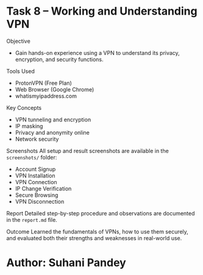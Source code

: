 # Task 8 – Working and Understanding VPN 

 Objective
- Gain hands-on experience using a VPN to understand its privacy, encryption, and security functions.

 Tools Used
- ProtonVPN (Free Plan)
- Web Browser (Google Chrome)
- whatismyipaddress.com

Key Concepts
- VPN tunneling and encryption
- IP masking
- Privacy and anonymity online
- Network security

 Screenshots
All setup and result screenshots are available in the `screenshots/` folder:
- Account Signup
- VPN Installation
- VPN Connection
- IP Change Verification
- Secure Browsing
- VPN Disconnection

 Report
Detailed step-by-step procedure and observations are documented in the `report.md` file.

 Outcome
Learned the fundamentals of VPNs, how to use them securely, and evaluated both their strengths and weaknesses in real-world use.
# Author: Suhani Pandey
